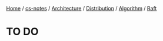 [Home](https://mengxianbin.github.io) /
[cs-notes](https://mengxianbin.github.io/cs-notes/site) /
[Architecture](https://mengxianbin.github.io/cs-notes/site/Architecture) /
[Distribution](https://mengxianbin.github.io/cs-notes/site/Architecture/Distribution) /
[Algorithm](https://mengxianbin.github.io/cs-notes/site/Architecture/Distribution/Algorithm) /
[Raft](https://mengxianbin.github.io/cs-notes/site/Architecture/Distribution/Algorithm/Raft)

# TO DO
